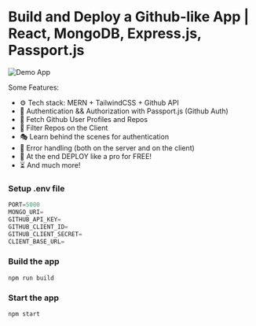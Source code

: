 # Build and Deploy a Github-like App | React, MongoDB, Express.js, Passport.js

![Demo App](https://i.ibb.co/xfpddW2/Screenshot-22.png)

Some Features:

- ⚙️ Tech stack: MERN + TailwindCSS + Github API
- 🔑 Authentication && Authorization with Passport.js (Github Auth)
- 👾 Fetch Github User Profiles and Repos
- 🚀 Filter Repos on the Client
- 🎭 Learn behind the scenes for authentication
- 🐛 Error handling (both on the server and on the client)
- 🎃 At the end DEPLOY like a pro for FREE!
- ⏳ And much more!

### Setup .env file

```js
PORT=5000
MONGO_URI=
GITHUB_API_KEY=
GITHUB_CLIENT_ID=
GITHUB_CLIENT_SECRET=
CLIENT_BASE_URL=
```

### Build the app

```shell
npm run build
```

### Start the app

```shell
npm start
```
